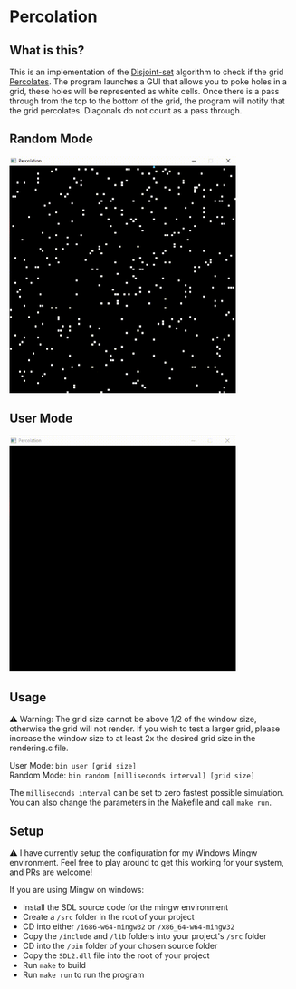 # Percolation

## What is this?

This is an implementation of the [Disjoint-set](https://en.wikipedia.org/wiki/Disjoint-set_data_structure) algorithm to check if the grid [Percolates](https://en.wikipedia.org/wiki/Percolation_theory). The program launches a GUI that allows you to poke holes in a grid, these holes will be represented as white cells. Once there is a pass through from the top to the bottom of the grid, the program will notify that the grid percolates. Diagonals do not count as a pass through.

<h2>Random Mode</h2>
<img src="./screenshots/Percolation Random.gif" alt="Percolation User Mode" style="width: 400px;" />

<h2>User Mode</h2>
<img src="./screenshots/Percolation User.gif" alt="Percolation User Mode" style="width: 400px;" />

## Usage

⚠ Warning: The grid size cannot be above 1/2 of the window size, otherwise the grid will not render. If you wish to test a larger grid, please increase the window size to at least 2x the desired grid size in the rendering.c file.

User Mode: `bin user [grid size]`\
Random Mode: `bin random [milliseconds interval] [grid size]`

The `milliseconds interval` can be set to zero fastest possible simulation.
You can also change the parameters in the Makefile and call `make run`.

## Setup

⚠ I have currently setup the configuration for my Windows Mingw environment. Feel free to play around to get this working for your system, and PRs are welcome!

If you are using Mingw on windows:

- Install the SDL source code for the mingw environment
- Create a `/src` folder in the root of your project
- CD into either `/i686-w64-mingw32` or `/x86_64-w64-mingw32`
- Copy the `/include` and `/lib` folders into your project's `/src` folder
- CD into the `/bin` folder of your chosen source folder
- Copy the `SDL2.dll` file into the root of your project
- Run `make` to build
- Run `make run` to run the program
